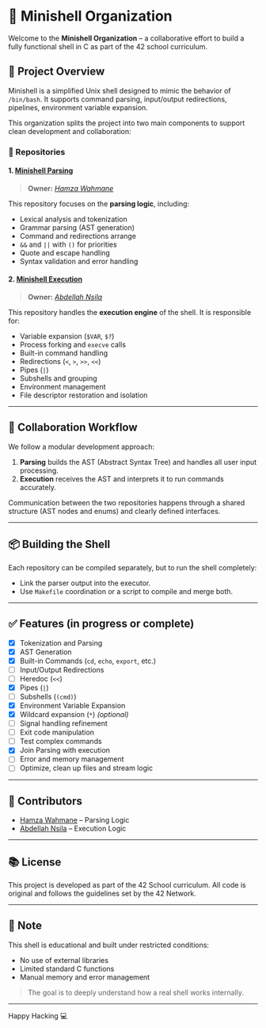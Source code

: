 # 🐚 Minishell Organization

Welcome to the **Minishell Organization** – a collaborative effort to build a fully functional shell in C as part of the 42 school curriculum.

## 🎯 Project Overview

Minishell is a simplified Unix shell designed to mimic the behavior of `/bin/bash`. It supports command parsing, input/output redirections, pipelines, environment variable expansion.

This organization splits the project into two main components to support clean development and collaboration:

### 🔧 Repositories

#### 1. [Minishell Parsing](https://github.com/your-org/minishell-parsing)
> **Owner:** _[Hamza Wahmane](https://github.com/Wahmane-Hamza)_

This repository focuses on the **parsing logic**, including:
- Lexical analysis and tokenization
- Grammar parsing (AST generation)
- Command and redirections arrange
- `&&` and `||` with `()` for priorities
- Quote and escape handling
- Syntax validation and error handling

#### 2. [Minishell Execution](https://github.com/your-org/minishell-execution)
> **Owner:** _[Abdellah Nsila](https://github.com/Abdellah-Nsila)_

This repository handles the **execution engine** of the shell. It is responsible for:
- Variable expansion (`$VAR`, `$?`)
- Process forking and `execve` calls
- Built-in command handling
- Redirections (`<`, `>`, `>>`, `<<`)
- Pipes (`|`)
- Subshells and grouping
- Environment management
- File descriptor restoration and isolation



---

## 🔗 Collaboration Workflow

We follow a modular development approach:

1. **Parsing** builds the AST (Abstract Syntax Tree) and handles all user input processing.
2. **Execution** receives the AST and interprets it to run commands accurately.

Communication between the two repositories happens through a shared structure (AST nodes and enums) and clearly defined interfaces.

---

## 📦 Building the Shell

Each repository can be compiled separately, but to run the shell completely:
- Link the parser output into the executor.
- Use `Makefile` coordination or a script to compile and merge both.

---

## ✅ Features (in progress or complete)

- [x] Tokenization and Parsing
- [x] AST Generation
- [x] Built-in Commands (`cd`, `echo`, `export`, etc.)
- [ ] Input/Output Redirections
- [ ] Heredoc (`<<`)
- [x] Pipes (`|`)
- [ ] Subshells (`(cmd)`)
- [x] Environment Variable Expansion
- [x] Wildcard expansion (`*`) *(optional)*
- [ ] Signal handling refinement
- [ ] Exit code manipulation
- [ ] Test complex commands
- [x] Join Parsing with execution
- [ ] Error and memory management
- [ ] Optimize, clean up files and stream logic

---

## 👥 Contributors

- [Hamza Wahmane](https://github.com/Wahmane-Hamza) – Parsing Logic
- [Abdellah Nsila](https://github.com/Abdellah-Nsila) – Execution Logic

---

## 📚 License

This project is developed as part of the 42 School curriculum. All code is original and follows the guidelines set by the 42 Network.

---

## 🧠 Note

This shell is educational and built under restricted conditions:
- No use of external libraries
- Limited standard C functions
- Manual memory and error management

> The goal is to deeply understand how a real shell works internally.

---

Happy Hacking 💻
